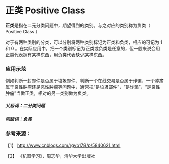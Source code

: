 # 正类 Positive Class

**正类**是指在二元分类问题中，期望得到的类别。与之对应的类别称为负类（ Positive Class ）

对于有两种类别的分类，可以分别将两种类别标记为正类和负类，相应的可记为 1 和 0 。在实际应用中，把一个类别标记为正类或负类是任意的，但一般来说会用正类代表拥有某样东西，用负类代表缺少某样东西。

### 应用示范

例如判断一封邮件是否属于垃圾邮件、判断一个在线交易是否属于诈骗、一个肿瘤属于良性肿瘤还是恶性肿瘤等问题中，通常把“是垃圾邮件”，“是诈骗”，“是良性肿瘤”当做正类，相对的另一类别做为负类。

##### 父级词：二分类问题  
##### 同级词：负类
    
### 参考来源：

【1】  http://www.cnblogs.com/rgvb178/p/5840621.html

【2】  《机器学习》，周志华，清华大学出版社